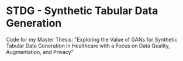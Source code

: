 # STDG - Synthetic Tabular Data Generation

Code for my Master Thesis: "Exploring the Value of GANs for Synthetic Tabular Data Generation in Healthcare with a Focus on Data Quality, Augmentation, and Privacy"
